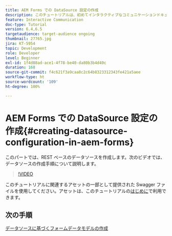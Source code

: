 ```yaml
---
title: AEM Forms での DataSource 設定の作成
description: このチュートリアルは、初めてインタラクティブなコミュニケーションドキュメントを作成するための多段階チュートリアルのパート 2 です。このパートでは、REST ベースのデータソースを作成します。次のビデオでは、データソースの作成手順について説明します。
feature: Interactive Communication
doc-type: Tutorial
version: 6.4,6.5
targetaudience: target-audience ongoing
thumbnail: 27765.jpg
jira: KT-5954
topic: Development
role: Developer
level: Beginner
exl-id: 1f4d88ad-ace1-4f78-be40-da80b3b4d40c
duration: 168
source-git-commit: f4c621f3a9caa8c2c64b8323312343fe421a5aee
workflow-type: ht
source-wordcount: '109'
ht-degree: 100%

---
```


# AEM Forms での DataSource 設定の作成{#creating-datasource-configuration-in-aem-forms}

このパートでは、REST ベースのデータソースを作成します。次のビデオでは、データソースの作成手順について説明します。

>[!VIDEO](https://video.tv.adobe.com/v/27765?quality=12&learn=on)

このチュートリアルに関連するアセットの一部として提供された Swagger ファイルを使用してください。アセットは、このチュートリアルの[はじめに](introduction.md)で利用できます。

## 次の手順

[データソースに基づくフォームデータモデルの作成](./create-form-data-model.md)
